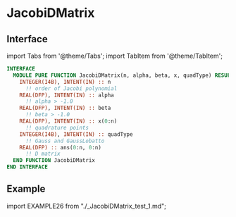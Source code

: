 # JacobiDMatrix

## Interface

import Tabs from '@theme/Tabs';
import TabItem from '@theme/TabItem';

```fortran
INTERFACE
  MODULE PURE FUNCTION JacobiDMatrix(n, alpha, beta, x, quadType) RESULT(ans)
    INTEGER(I4B), INTENT(IN) :: n
      !! order of Jacobi polynomial
    REAL(DFP), INTENT(IN) :: alpha
      !! alpha > -1.0
    REAL(DFP), INTENT(IN) :: beta
      !! beta > -1.0
    REAL(DFP), INTENT(IN) :: x(0:n)
      !! quadrature points
    INTEGER(I4B), INTENT(IN) :: quadType
      !! Gauss and GaussLobatto
    REAL(DFP) :: ans(0:n, 0:n)
      !! D matrix
  END FUNCTION JacobiDMatrix
END INTERFACE
```

## Example

<Tabs>
<TabItem value="example" label="️܀ See example">

import EXAMPLE26 from "./_JacobiDMatrix_test_1.md";

<EXAMPLE26 />

</TabItem>

<TabItem value="close" label="↢ " default>

</TabItem>
</Tabs>
